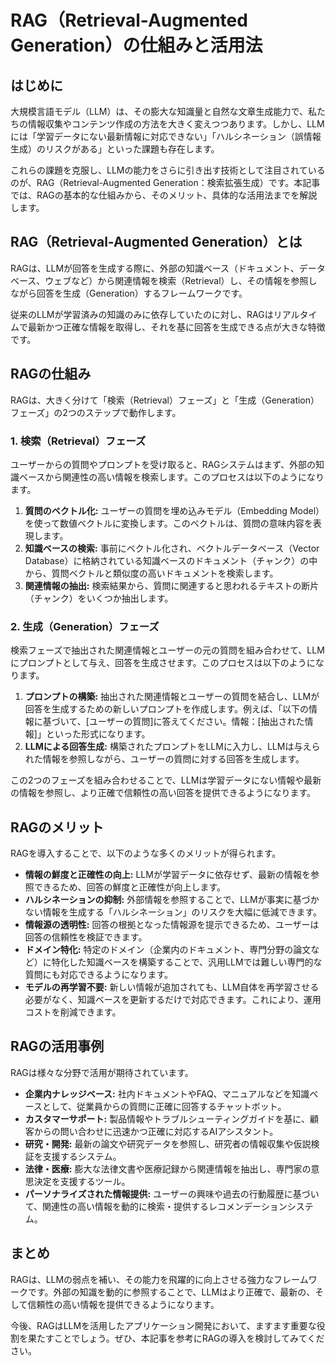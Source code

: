 # RAG（Retrieval-Augmented Generation）の仕組みと活用法

## はじめに

大規模言語モデル（LLM）は、その膨大な知識量と自然な文章生成能力で、私たちの情報収集やコンテンツ作成の方法を大きく変えつつあります。しかし、LLMには「学習データにない最新情報に対応できない」「ハルシネーション（誤情報生成）のリスクがある」といった課題も存在します。

これらの課題を克服し、LLMの能力をさらに引き出す技術として注目されているのが、RAG（Retrieval-Augmented Generation：検索拡張生成）です。本記事では、RAGの基本的な仕組みから、そのメリット、具体的な活用法までを解説します。

## RAG（Retrieval-Augmented Generation）とは

RAGは、LLMが回答を生成する際に、外部の知識ベース（ドキュメント、データベース、ウェブなど）から関連情報を検索（Retrieval）し、その情報を参照しながら回答を生成（Generation）するフレームワークです。

従来のLLMが学習済みの知識のみに依存していたのに対し、RAGはリアルタイムで最新かつ正確な情報を取得し、それを基に回答を生成できる点が大きな特徴です。

## RAGの仕組み

RAGは、大きく分けて「検索（Retrieval）フェーズ」と「生成（Generation）フェーズ」の2つのステップで動作します。

### 1. 検索（Retrieval）フェーズ

ユーザーからの質問やプロンプトを受け取ると、RAGシステムはまず、外部の知識ベースから関連性の高い情報を検索します。このプロセスは以下のようになります。

1.  **質問のベクトル化:** ユーザーの質問を埋め込みモデル（Embedding Model）を使って数値ベクトルに変換します。このベクトルは、質問の意味内容を表現します。
2.  **知識ベースの検索:** 事前にベクトル化され、ベクトルデータベース（Vector Database）に格納されている知識ベースのドキュメント（チャンク）の中から、質問ベクトルと類似度の高いドキュメントを検索します。
3.  **関連情報の抽出:** 検索結果から、質問に関連すると思われるテキストの断片（チャンク）をいくつか抽出します。

### 2. 生成（Generation）フェーズ

検索フェーズで抽出された関連情報とユーザーの元の質問を組み合わせて、LLMにプロンプトとして与え、回答を生成させます。このプロセスは以下のようになります。

1.  **プロンプトの構築:** 抽出された関連情報とユーザーの質問を結合し、LLMが回答を生成するための新しいプロンプトを作成します。例えば、「以下の情報に基づいて、[ユーザーの質問]に答えてください。情報：[抽出された情報]」といった形式になります。
2.  **LLMによる回答生成:** 構築されたプロンプトをLLMに入力し、LLMは与えられた情報を参照しながら、ユーザーの質問に対する回答を生成します。

この2つのフェーズを組み合わせることで、LLMは学習データにない情報や最新の情報を参照し、より正確で信頼性の高い回答を提供できるようになります。

## RAGのメリット

RAGを導入することで、以下のような多くのメリットが得られます。

*   **情報の鮮度と正確性の向上:** LLMが学習データに依存せず、最新の情報を参照できるため、回答の鮮度と正確性が向上します。
*   **ハルシネーションの抑制:** 外部情報を参照することで、LLMが事実に基づかない情報を生成する「ハルシネーション」のリスクを大幅に低減できます。
*   **情報源の透明性:** 回答の根拠となった情報源を提示できるため、ユーザーは回答の信頼性を検証できます。
*   **ドメイン特化:** 特定のドメイン（企業内のドキュメント、専門分野の論文など）に特化した知識ベースを構築することで、汎用LLMでは難しい専門的な質問にも対応できるようになります。
*   **モデルの再学習不要:** 新しい情報が追加されても、LLM自体を再学習させる必要がなく、知識ベースを更新するだけで対応できます。これにより、運用コストを削減できます。

## RAGの活用事例

RAGは様々な分野で活用が期待されています。

*   **企業内ナレッジベース:** 社内ドキュメントやFAQ、マニュアルなどを知識ベースとして、従業員からの質問に正確に回答するチャットボット。
*   **カスタマーサポート:** 製品情報やトラブルシューティングガイドを基に、顧客からの問い合わせに迅速かつ正確に対応するAIアシスタント。
*   **研究・開発:** 最新の論文や研究データを参照し、研究者の情報収集や仮説検証を支援するシステム。
*   **法律・医療:** 膨大な法律文書や医療記録から関連情報を抽出し、専門家の意思決定を支援するツール。
*   **パーソナライズされた情報提供:** ユーザーの興味や過去の行動履歴に基づいて、関連性の高い情報を動的に検索・提供するレコメンデーションシステム。

## まとめ

RAGは、LLMの弱点を補い、その能力を飛躍的に向上させる強力なフレームワークです。外部の知識を動的に参照することで、LLMはより正確で、最新の、そして信頼性の高い情報を提供できるようになります。

今後、RAGはLLMを活用したアプリケーション開発において、ますます重要な役割を果たすことでしょう。ぜひ、本記事を参考にRAGの導入を検討してみてください。
